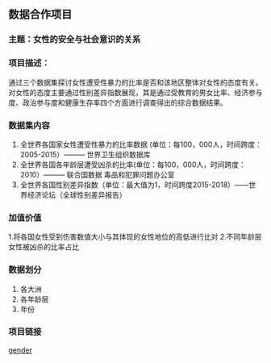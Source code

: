 ## 数据合作项目
### 主题：女性的安全与社会意识的关系
### 项目描述：
通过三个数据集探讨女性遭受性暴力的比率是否和该地区整体对女性的态度有关。对女性的态度主要通过性别差异指数展现，其是通过受教育的男女比率、经济参与度、政治参与度和健康生存率四个方面进行调查得出的综合数据结果。
### 数据集内容
1. 全世界各国家女性遭受性暴力的比率数据 (单位：每100，000人，时间跨度：2005-2015）——— 世界卫生组织数据库
2. 全世界各国各年龄层遭受凶杀的比率(单位：每100，000人，时间跨度：2010）——— 联合国数据 毒品和犯罪问题办公室
3. 全世界各国性别差异指数（单位：最大值为1，时间跨度2015-2018）——世界经济论坛（全球性别差异报告）
### 加值价值
1.将各国女性受到伤害数值大小与其体现的女性地位的高低进行比对
2.不同年龄层女性被凶杀的比率占比
### 数据划分
1. 各大洲
2. 各年龄层
3. 年份
### 项目链接
[gender](http://liuzhuyin3059.pythonanywhere.com/)
